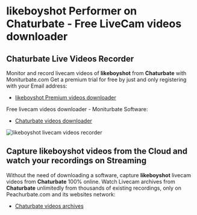 # likeboyshot Performer on Chaturbate - Free LiveCam videos downloader

## Chaturbate Live Videos Recorder

Monitor and record livecam videos of **likeboyshot** from **Chaturbate** with Moniturbate.com
Get a premium trial for free by just and only registering with your Email address:
* [likeboyshot Premium videos downloader](https://moniturbate.com/request-demo-licence-key.html)

Free livecam videos downloader - Moniturbate Software:
* [Chaturbate videos downloader](https://moniturbate.com/moniturbate-download-software.html)

![likeboyshot livecam videos recorder](https://peachurnet.com/templates/moniturbate-software.png)


## Capture likeboyshot videos from the Cloud and watch your recordings on Streaming

Without the need of downloading a software, capture **likeboyshot** livecam videos from **Chaturbate** 100% online.
Watch Livecam archives from **Chaturbate** unlimitedly from thousands of existing recordings, only on Peachurbate.com and its websites network:
* [Chaturbate videos archives](https://peachurnet.com/)